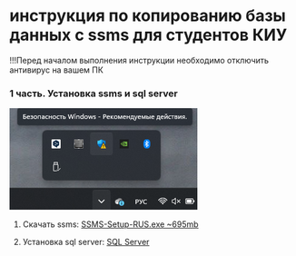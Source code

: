 # инструкция по копированию базы данных с ssms для студентов КИУ
!!!Перед началом выполнения инструкции необходимо отключить антивирус на вашем ПК

### 1 часть. Установка ssms и sql server
![Как найти антивирус](images/image.png)
1) Скачать ssms: <a href="https://github.com/MaksimFomin06/instructions-for-copying-a-database-from-SSMS/raw/refs/heads/main/ssms/SSMS-Setup-RUS.exe?download=" download>SSMS-Setup-RUS.exe ~695mb</a>

2) Установка sql server: <a href="https://github.com/MaksimFomin06/instructions-for-copying-a-database-from-SSMS/raw/refs/heads/main/sql%20server/SQL2022-SSEI-Dev.exe?download=" download>SQL Server </a>
